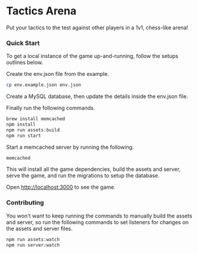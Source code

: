 # Tactics Arena

Put your tactics to the test against other players in a 1v1, chess-like arena!

### Quick Start

To get a local instance of the game up-and-running, follow the setups outlines below.

Create the env.json file from the example.

```bash
cp env.example.json env.json
```

Create a MySQL database, then update the details inside the env.json file.

Finally run the following commands.

```bash
brew install memcached
npm install
npm run assets:build
npm run start
```

Start a memcached server by running the following.

```bash
memcached
```

This will install all the game dependencies, build the assets and server, serve the game,
and run the migrations to setup the database.

Open [http://localhost:3000](http://localhost:3000) to see the game.

### Contributing

You won't want to keep running the commands to manually build the assets and server, so run 
the following commands to set listeners for changes on the assets and server files.

```bash
npm run assets:watch
npm run server:watch
```
